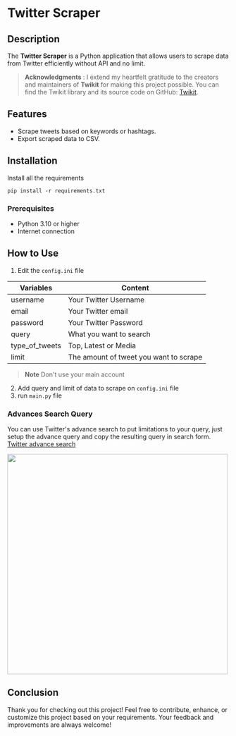 
# Twitter Scraper

## Description
The **Twitter Scraper** is a Python application that allows users to scrape data from Twitter efficiently without API and no limit.

> **Acknowledgments** :
I extend my heartfelt gratitude to the creators and maintainers of **Twikit** for making this project possible.
You can find the Twikit library and its source code on GitHub: [Twikit](https://github.com/d60/twikit).


## Features
- Scrape tweets based on keywords or hashtags.
- Export scraped data to CSV.

## Installation
Install all the requirements

    pip install -r requirements.txt

### Prerequisites
- Python 3.10 or higher
- Internet connection

## How to Use
 1.  Edit the `config.ini` file
 
|Variables| Content |
|--|--|
| username | Your Twitter Username  |
| email | Your Twitter email |
| password | Your Twitter Password |
| query | What you want to search |
| type_of_tweets | Top, Latest or Media |
| limit | The amount of tweet you want to scrape |

 > **Note**
 > Don't use your main account
 2. Add query and limit of data  to  scrape on `config.ini` file
 3. run `main.py` file
 
 ### Advances Search Query
You can use Twitter's advance search to put limitations to your query, just setup the advance query and copy the resulting query in search form.  
[Twitter advance search](https://twitter.com/search-advanced)

<img src="https://github.com/user-attachments/assets/3d98a6ba-a24c-4cc7-adc8-a7fd505f15b7" width="500" height="500">

## Conclusion
Thank you for checking out this project! Feel free to contribute, enhance, or customize this project based on your requirements. Your feedback and improvements are always welcome!

